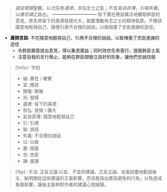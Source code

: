 > *誠宜開張*聖聽，以*光*先帝*遺德*，*恢弘*志士之氣；不宜*妄自菲薄*，*引喻失義*，*以塞忠諫*之路也。
> ━━━━━━━━━━
> 陛下實在應該廣泛地聽取群臣的意見，將先帝留下的美德發揚光大，振奮激勵有志之士的精神氣節。不應該隨意地輕視自己，隨便引用不合理的說話，以致阻塞了忠臣進諫的途徑。

- **廣開言路**: 不在隨意地輕視自己、引用不合理的說話，以致堵塞了忠臣進諫的途徑
	- 令群臣願意提出意見，得以集思廣益；同时效仿先帝善行，提振群臣士氣
	- 注意自我的言行舉止，能夠在群臣間樹立良好的形象，讓他們忠誠信服

> [!info]- 字詞
> - 誠: 實在 / 確實
> - 宜: 應該
> - 開張: 開展
> - 光: 發揚
> - 遺德: 留下的美德
> - 恢弘: 發揚 / 擴大
> - 妄自菲薄: 隨意地輕視自己
> - 引: 引用
> - 喻: 說話
> - 失義: 不合理的說話
> - 以: 以致
> - 塞: 阻塞
> - 忠: 忠臣
> - 諫: 進諫

> [!tip]- 手法: 正反立論
> 以宜、不宜的建議，正反立論，全面詳盡地勸說後主，點明跟從這些建議的正面影響，而且能指出應該避免的行為，以免造成負面影響，讓後主能夠對作者的建議心悅誠服。
